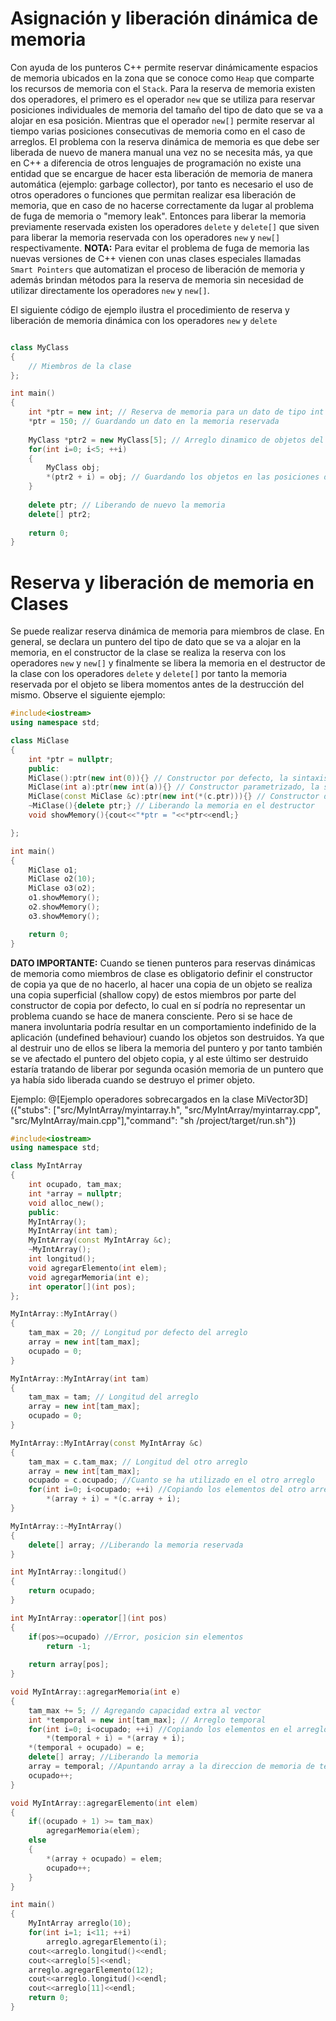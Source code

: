 # Asignación y liberación dinámica de memoria

Con ayuda de los punteros C++ permite reservar dinámicamente espacios de memoria ubicados en la zona que se conoce como `Heap` que comparte los recursos de memoria con el `Stack`. Para la reserva de memoria existen dos operadores, el primero es el operador `new` que se utiliza para reservar posiciones individuales de memoria del tamaño del tipo de dato que se va a alojar en esa posición. Mientras que el operador `new[]` permite reservar al tiempo varias posiciones consecutivas de memoria como en el caso de arreglos. El problema con la reserva dinámica de memoria es que debe ser liberada de nuevo de manera manual una vez no se necesita más, ya que en C++ a diferencia de otros lenguajes de programación no existe una entidad que se encargue de hacer esta liberación de memoria de manera automática (ejemplo: garbage collector), por tanto es necesario el uso de otros operadores o funciones que permitan realizar esa liberación de memoria, que en caso de no hacerse correctamente da lugar al problema de fuga de memoria o "memory leak". Entonces para liberar la memoria previamente reservada existen los operadores `delete` y `delete[]` que siven para liberar la memoria reservada con los operadores `new` y `new[]` respectivamente. <b>NOTA:</b> Para evitar el problema de fuga de memoria las nuevas versiones de C++ vienen con unas clases especiales llamadas `Smart Pointers` que automatizan el proceso de liberación de memoria y además brindan métodos para la reserva de memoria sin necesidad de utilizar directamente los operadores `new` y `new[]`.

El siguiente código de ejemplo ilustra el procedimiento de reserva y liberación de memoria dinámica con los operadores `new` y `delete`
```cpp

class MyClass
{
    // Miembros de la clase
};

int main()
{
    int *ptr = new int; // Reserva de memoria para un dato de tipo int (4 bytes en arquitecturas 32bits)
    *ptr = 150; // Guardando un dato en la memoria reservada
    
    MyClass *ptr2 = new MyClass[5]; // Arreglo dinamico de objetos del tipo MyClass
    for(int i=0; i<5; ++i)
    {
        MyClass obj;
        *(ptr2 + i) = obj; // Guardando los objetos en las posiciones de memoria reservadas
    }
    
    delete ptr; // Liberando de nuevo la memoria 
    delete[] ptr2;
    
    return 0;
}
```
# Reserva y liberación de memoria en Clases

Se puede realizar reserva dinámica de memoria para miembros de clase. En general, se declara un puntero del tipo de dato que se va a alojar en la memoria, en el constructor de la clase se realiza la reserva con los operadores `new` y `new[]` y finalmente se libera la memoria en el destructor de la clase con los operadores `delete` y `delete[]` por tanto la memoria reservada por el objeto se libera momentos antes de la destrucción del mismo. Observe el siguiente ejemplo:

```C++ runnable
#include<iostream>
using namespace std;

class MiClase
{
    int *ptr = nullptr;
    public: 
    MiClase():ptr(new int(0)){} // Constructor por defecto, la sintaxis equivale a *ptr = 0
    MiClase(int a):ptr(new int(a)){} // Constructor parametrizado, la sintaxis equivale a *ptr = a
    MiClase(const MiClase &c):ptr(new int(*(c.ptr))){} // Constructor de copia, la sintaxis equivale a *ptr = *(c.ptr)
    ~MiClase(){delete ptr;} // Liberando la memoria en el destructor
    void showMemory(){cout<<"*ptr = "<<*ptr<<endl;}

};

int main()
{
    MiClase o1;
    MiClase o2(10);
    MiClase o3(o2);
    o1.showMemory();
    o2.showMemory();
    o3.showMemory();

    return 0;
}
```
<b>DATO IMPORTANTE:</b> Cuando se tienen punteros para reservas dinámicas de memoria como miembros de clase es obligatorio definir el constructor de copia ya que de no hacerlo, al hacer una copia de un objeto se realiza una copia superficial (shallow copy) de estos miembros por parte del constructor de copia por defecto, lo cual en sí podría no representar un problema cuando se hace de manera consciente. Pero si se hace de manera involuntaria podría resultar en un comportamiento indefinido de la aplicación (undefined behaviour) cuando los objetos son destruidos. Ya que al destruir uno de ellos se libera la memoria del puntero y por tanto también se ve afectado el puntero del objeto copia, y al este último ser destruido estaría tratando de liberar por segunda ocasión memoria de un puntero que ya había sido liberada cuando se destruyo el primer objeto.

Ejemplo:
@[Ejemplo operadores sobrecargados en la clase MiVector3D]({"stubs": ["src/MyIntArray/myintarray.h", "src/MyIntArray/myintarray.cpp", "src/MyIntArray/main.cpp"],"command": "sh /project/target/run.sh"})

```C++ runnable
#include<iostream>
using namespace std;

class MyIntArray
{
    int ocupado, tam_max;
    int *array = nullptr;
    void alloc_new();
    public:
    MyIntArray();
    MyIntArray(int tam);
    MyIntArray(const MyIntArray &c);
    ~MyIntArray();
    int longitud();
    void agregarElemento(int elem);
    void agregarMemoria(int e);
    int operator[](int pos);
};

MyIntArray::MyIntArray()
{
    tam_max = 20; // Longitud por defecto del arreglo
    array = new int[tam_max];
    ocupado = 0;
}

MyIntArray::MyIntArray(int tam)
{
    tam_max = tam; // Longitud del arreglo
    array = new int[tam_max];
    ocupado = 0;
}

MyIntArray::MyIntArray(const MyIntArray &c)
{
    tam_max = c.tam_max; // Longitud del otro arreglo
    array = new int[tam_max];
    ocupado = c.ocupado; //Cuanto se ha utilizado en el otro arreglo
    for(int i=0; i<ocupado; ++i) //Copiando los elementos del otro arreglo
        *(array + i) = *(c.array + i);
}

MyIntArray::~MyIntArray() 
{
    delete[] array; //Liberando la memoria reservada
}

int MyIntArray::longitud()
{
    return ocupado;
}

int MyIntArray::operator[](int pos)
{
    if(pos>=ocupado) //Error, posicion sin elementos
        return -1;
    
    return array[pos];
}

void MyIntArray::agregarMemoria(int e)
{
    tam_max += 5; // Agregando capacidad extra al vector
    int *temporal = new int[tam_max]; // Arreglo temporal
    for(int i=0; i<ocupado; ++i) //Copiando los elementos en el arreglo temporal
        *(temporal + i) = *(array + i);
    *(temporal + ocupado) = e;
    delete[] array; //Liberando la memoria
    array = temporal; //Apuntando array a la direccion de memoria de temporal
    ocupado++;
}

void MyIntArray::agregarElemento(int elem)
{
    if((ocupado + 1) >= tam_max)
        agregarMemoria(elem);
    else
    {
        *(array + ocupado) = elem;
        ocupado++;
    }
}

int main()
{
    MyIntArray arreglo(10);
    for(int i=1; i<11; ++i)
        arreglo.agregarElemento(i);
    cout<<arreglo.longitud()<<endl;
    cout<<arreglo[5]<<endl;
    arreglo.agregarElemento(12);
    cout<<arreglo.longitud()<<endl;
    cout<<arreglo[11]<<endl;
    return 0;
}
```






